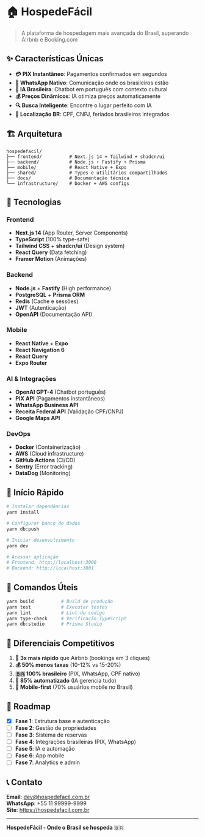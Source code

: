 # 🏠 HospedeFácil

> A plataforma de hospedagem mais avançada do Brasil, superando Airbnb e Booking.com

## ✨ Características Únicas

- **💳 PIX Instantâneo**: Pagamentos confirmados em segundos
- **📱 WhatsApp Nativo**: Comunicação onde os brasileiros estão
- **🤖 IA Brasileira**: Chatbot em português com contexto cultural
- **💰 Preços Dinâmicos**: IA otimiza preços automaticamente
- **🔍 Busca Inteligente**: Encontre o lugar perfeito com IA
- **🎯 Localização BR**: CPF, CNPJ, feriados brasileiros integrados

## 🏗 Arquitetura

```
hospedefacil/
├── frontend/          # Next.js 14 + Tailwind + shadcn/ui
├── backend/           # Node.js + Fastify + Prisma
├── mobile/            # React Native + Expo
├── shared/            # Types e utilitários compartilhados
├── docs/              # Documentação técnica
└── infrastructure/    # Docker + AWS configs
```

## 🚀 Tecnologias

### Frontend
- **Next.js 14** (App Router, Server Components)
- **TypeScript** (100% type-safe)
- **Tailwind CSS** + **shadcn/ui** (Design system)
- **React Query** (Data fetching)
- **Framer Motion** (Animações)

### Backend
- **Node.js** + **Fastify** (High performance)
- **PostgreSQL** + **Prisma ORM**
- **Redis** (Cache e sessões)
- **JWT** (Autenticação)
- **OpenAPI** (Documentação API)

### Mobile
- **React Native** + **Expo**
- **React Navigation 6**
- **React Query**
- **Expo Router**

### AI & Integrações
- **OpenAI GPT-4** (Chatbot português)
- **PIX API** (Pagamentos instantâneos)
- **WhatsApp Business API**
- **Receita Federal API** (Validação CPF/CNPJ)
- **Google Maps API**

### DevOps
- **Docker** (Containerização)
- **AWS** (Cloud infrastructure)
- **GitHub Actions** (CI/CD)
- **Sentry** (Error tracking)
- **DataDog** (Monitoring)

## 🏃 Início Rápido

```bash
# Instalar dependências
yarn install

# Configurar banco de dados
yarn db:push

# Iniciar desenvolvimento
yarn dev

# Acessar aplicação
# Frontend: http://localhost:3000
# Backend: http://localhost:3001
```

## 📝 Comandos Úteis

```bash
yarn build          # Build de produção
yarn test           # Executar testes
yarn lint           # Lint do código
yarn type-check     # Verificação TypeScript
yarn db:studio      # Prisma Studio
```

## 🌟 Diferenciais Competitivos

1. **🚀 3x mais rápido** que Airbnb (bookings em 3 cliques)
2. **💰 50% menos taxas** (10-12% vs 15-20%)
3. **🇧🇷 100% brasileiro** (PIX, WhatsApp, CPF nativo)
4. **🤖 85% automatizado** (IA gerencia tudo)
5. **📱 Mobile-first** (70% usuários mobile no Brasil)

## 🎯 Roadmap

- [x] **Fase 1**: Estrutura base e autenticação
- [ ] **Fase 2**: Gestão de propriedades
- [ ] **Fase 3**: Sistema de reservas
- [ ] **Fase 4**: Integrações brasileiras (PIX, WhatsApp)
- [ ] **Fase 5**: IA e automação
- [ ] **Fase 6**: App mobile
- [ ] **Fase 7**: Analytics e admin

## 📞 Contato

**Email**: dev@hospedefacil.com.br  
**WhatsApp**: +55 11 99999-9999  
**Site**: https://hospedefacil.com.br

---

**HospedeFácil - Onde o Brasil se hospeda** 🇧🇷